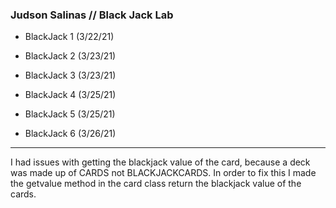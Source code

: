 ### Judson Salinas // Black Jack Lab

- BlackJack 1 (3/22/21)

- BlackJack 2 (3/23/21)

- BlackJack 3 (3/23/21)

- BlackJack 4 (3/25/21) 

- BlackJack 5 (3/25/21)

- BlackJack 6 (3/26/21)

----
I had issues with getting the blackjack value of the card, because a deck was
made up of CARDS not BLACKJACKCARDS. In order to fix this I made the getvalue method
in the card class return the blackjack value of the cards.